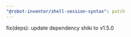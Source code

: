 ```yaml
---
"@robot-inventor/shell-session-syntax": patch
---
```


fix(deps): update dependency shiki to v1.5.0
